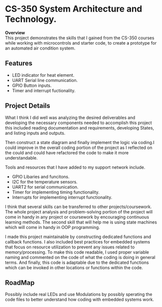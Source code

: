# CS-350 System Architecture and Technology.
**Overview**</br>This project demonstrates the skills that I gained from the CS-350 courses while working with microcontrols and starter code, to create a prototype for an automated air condition system.</br>
## Features 
* LED indicator for heat element. 
* UART Serial line communication. 
* GPIO Button inputs. 
* Timer and interrupt fuctionality.</br>
## Project Details
What I think I did well was analyzing the desired deliverables and developing the necessary components needed to accomplish this project this included reading documentation and requirements, developing States, and listing inputs and outputs. 

Then construct a state diagram and finally implement the logic via coding.I could improve in the overall coding portion of the project as I reflected on the could and could have refactored the code to make it more understandable.

Tools and resources that I have added to my support network include. 
* GPIO Libaries and funcitons.
* I2C for the temperature sensors.
* UART2 for serial communication.
* Timer for implementing timing functionality.
* Interrupts for implementing interrupt functionality. 

I think that several skills can be transferred to other projects/coursework. The whole project analysis and problem-solving portion of the project will come in handy in any project or coursework by encouraging continuous learning methods. The second skill that will help me is using state machines which will come in handy in OOP programming.

I made this project maintainable by constructing dedicated functions and callback functions. I also included best practices for embedded systems that focus on resource utilization to prevent any issues related to memory/processing. To make this code readable, I used proper variable naming and commented on the code of what the coding is doing in general terms. And finally, this code is adaptable due to the dedicated functions which can be invoked in other locations or functions within the code.


## RoadMap
Possibly include real LEDs and use Modulations by possibly sperating the code files to better understand how coding with embedded systems work. 